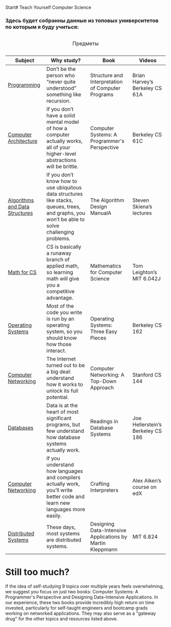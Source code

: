 Start# Teach Yourself Computer Science

  <h3>Здесь будет собранны данные из топовых университетов по которым я буду учиться:</h3>

<table>
  <caption>
    <p>Предметы</p>
  </caption>
  <thead>
    <tr><th>Subject</th><th>Why study?</th><th>Book</th><th>Videos</th></th></tr>
  </thead>
  <tbody>
    <tr><td><a href="https://teachyourselfcs.com/#programming">Programming</a></td><td>Don’t be the person who “never quite understood” something like recursion.</td><td>Structure and Interpretation of Computer Programs</td><td>Brian Harvey’s Berkeley CS 61A</td></tr>
    <tr><td><a href="https://teachyourselfcs.com/#architecture">Computer Architecture</a></td><td>If you don’t have a solid mental model of how a computer actually works, all of your higher-level abstractions will be brittle.</td><td>Computer Systems: A Programmer's Perspective</td><td>Berkeley CS 61C</td></tr>
    <tr><td><a href="https://teachyourselfcs.com/#algorithms">Algorithms and Data Structures</a></td><td>If you don’t know how to use ubiquitous data structures like stacks, queues, trees, and graphs, you won’t be able to solve challenging problems.</td><td>The Algorithm Design ManualA</td><td>Steven Skiena’s lectures</td></tr>
    <tr><td><a href="https://teachyourselfcs.com/#math">Math for CS</a></td><td>CS is basically a runaway branch of applied math, so learning math will give you a competitive advantage.</td><td>Mathematics for Computer Science</td><td>Tom Leighton’s MIT 6.042J</td></tr>
    <tr><td><a href="https://teachyourselfcs.com/#operating-systems">Operating Systems</a></td><td>Most of the code you write is run by an operating system, so you should know how those interact.</td><td>Operating Systems: Three Easy Pieces</td><td>Berkeley CS 162</td></tr>
    <tr><td><a href="https://teachyourselfcs.com/#networking">Computer Networking</a></td><td>The Internet turned out to be a big deal: understand how it works to unlock its full potential.</td><td>Computer Networking: A Top-Down Approach</td><td>Stanford CS 144</td></tr>
    <tr><td><a href="https://teachyourselfcs.com/#databases">Databases</a></td><td>Data is at the heart of most significant programs, but few understand how database systems actually work.</td><td>Readings in Database Systems</td><td>Joe Hellerstein’s Berkeley CS 186</td></tr>
    <tr><td><a href="https://teachyourselfcs.com/#languages">Computer Networking</a></td><td>If you understand how languages and compilers actually work, you’ll write better code and learn new languages more easily.</td><td>Crafting Interpreters</td><td>Alex Aiken’s course on edX</td></tr>
    <tr><td><a href="https://teachyourselfcs.com/#distributed-systems">Distributed Systems</a></td><td>These days, most systems are distributed systems.</td><td>Designing Data-Intensive Applications by Martin Kleppmann</td><td>MIT 6.824</td></tr>
  </tbody>
</table>


<h1>Still too much?</h1>
  <p></p>If the idea of self-studying 9 topics over multiple years feels overwhelming, we suggest you focus on just two books: Computer Systems: A Programmer's Perspective and Designing Data-Intensive Applications. In our experience, these two books provide incredibly high return on time invested, particularly for self-taught engineers and bootcamp grads working on networked applications. They may also serve as a "gateway drug" for the other topics and resources listed above.</p>
  
